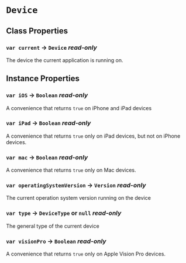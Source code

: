 # `Device`

## Class Properties

### `var current` → `Device` _read-only_

The device the current application is running on.   
  


## Instance Properties

### `var iOS` → `Boolean` _read-only_

A convenience that returns `true` on iPhone and iPad devices   
  


### `var iPad` → `Boolean` _read-only_

A convenience that returns `true` only on iPad devices, but not on iPhone devices.   
  


### `var mac` → `Boolean` _read-only_

A convenience that returns `true` only on Mac devices.   
  


### `var operatingSystemVersion` → `Version` _read-only_

The current operation system version running on the device   
  


### `var type` → `DeviceType` or `null` _read-only_

The general type of the current device   
  


### `var visionPro` → `Boolean` _read-only_

A convenience that returns `true` only on Apple Vision Pro devices.   
  

